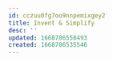 ```yaml
---
id: cczuu0fg7oo9nnpemixgey2
title: Invent & Simplify
desc: ''
updated: 1668786558493
created: 1668786535546
---
```

